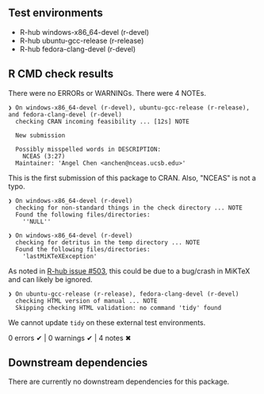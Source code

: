 ## Test environments
- R-hub windows-x86_64-devel (r-devel)
- R-hub ubuntu-gcc-release (r-release)
- R-hub fedora-clang-devel (r-devel)

## R CMD check results
There were no ERRORs or WARNINGs. There were 4 NOTEs.

```
❯ On windows-x86_64-devel (r-devel), ubuntu-gcc-release (r-release), and fedora-clang-devel (r-devel)
  checking CRAN incoming feasibility ... [12s] NOTE
  
  New submission
  
  Possibly misspelled words in DESCRIPTION:
    NCEAS (3:27)
  Maintainer: 'Angel Chen <anchen@nceas.ucsb.edu>'
```
This is the first submission of this package to CRAN. Also, "NCEAS" is not a typo.

```
❯ On windows-x86_64-devel (r-devel)
  checking for non-standard things in the check directory ... NOTE
  Found the following files/directories:
    ''NULL''
```


```
❯ On windows-x86_64-devel (r-devel)
  checking for detritus in the temp directory ... NOTE
  Found the following files/directories:
    'lastMiKTeXException'
```
As noted in [R-hub issue #503](https://github.com/r-hub/rhub/issues/503), this could be due to a bug/crash in MiKTeX and can likely be ignored.

```
❯ On ubuntu-gcc-release (r-release), fedora-clang-devel (r-devel)
  checking HTML version of manual ... NOTE
  Skipping checking HTML validation: no command 'tidy' found
```
We cannot update `tidy` on these external test environments. 


0 errors ✔ | 0 warnings ✔ | 4 notes ✖


## Downstream dependencies

There are currently no downstream dependencies for this package.